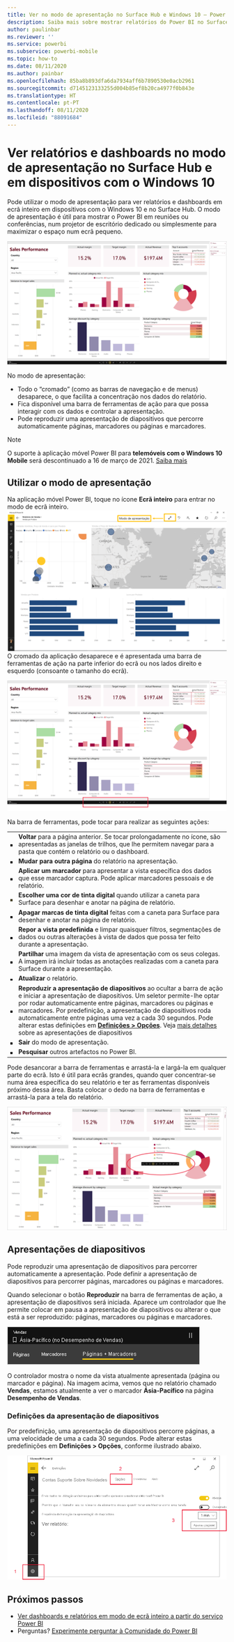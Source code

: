 ```yaml
---
title: Ver no modo de apresentação no Surface Hub e Windows 10 – Power BI
description: Saiba mais sobre mostrar relatórios do Power BI no Surface Hub e mostrar dashboards, relatórios e mosaicos do Power BI em ecrã inteiro, em dispositivos Windows 10.
author: paulinbar
ms.reviewer: ''
ms.service: powerbi
ms.subservice: powerbi-mobile
ms.topic: how-to
ms.date: 08/11/2020
ms.author: painbar
ms.openlocfilehash: 85ba8b893dfa6da7934aff6b7890530e0acb2961
ms.sourcegitcommit: d7145123133255d004b85ef8b20ca4977f0b843e
ms.translationtype: HT
ms.contentlocale: pt-PT
ms.lasthandoff: 08/11/2020
ms.locfileid: "88091684"
---
```

# <a name="view-reports-and-dashboards-in-presentation-mode-on-surface-hub-and-windows-10-devices"></a>Ver relatórios e dashboards no modo de apresentação no Surface Hub e em dispositivos com o Windows 10
Pode utilizar o modo de apresentação para ver relatórios e dashboards em ecrã inteiro em dispositivos com o Windows 10 e no Surface Hub. O modo de apresentação é útil para mostrar o Power BI em reuniões ou conferências, num projetor de escritório dedicado ou simplesmente para maximizar o espaço num ecrã pequeno.

![Relatório em modo de ecrã inteiro](./media/mobile-windows-10-app-presentation-mode/power-bi-presentation-mode-2.png)

No modo de apresentação:
* Todo o “cromado” (como as barras de navegação e de menus) desaparece, o que facilita a concentração nos dados do relatório.
* Fica disponível uma barra de ferramentas de ação para que possa interagir com os dados e controlar a apresentação.
* Pode reproduzir uma apresentação de diapositivos que percorre automaticamente páginas, marcadores ou páginas e marcadores.

>[!NOTE]
>O suporte à aplicação móvel Power BI para **telemóveis com o Windows 10 Mobile** será descontinuado a 16 de março de 2021. [Saiba mais](https://go.microsoft.com/fwlink/?linkid=2121400)

## <a name="use-presentation-mode"></a>Utilizar o modo de apresentação
Na aplicação móvel Power BI, toque no ícone **Ecrã inteiro** para entrar no modo de ecrã inteiro.
![Ícone de ecrã inteiro](././media/mobile-windows-10-app-presentation-mode/power-bi-full-screen-icon.png) O cromado da aplicação desaparece e é apresentada uma barra de ferramentas de ação na parte inferior do ecrã ou nos lados direito e esquerdo (consoante o tamanho do ecrã).

[![Relatório em modo de ecrã inteiro com barras de ferramentas laterais](./media/mobile-windows-10-app-presentation-mode/power-bi-presentation-mode-toolbar.png)](./media/mobile-windows-10-app-presentation-mode/power-bi-presentation-mode-toolbar-expanded.png#lightbox)

Na barra de ferramentas, pode tocar para realizar as seguintes ações:

|||
|-|-|
|![Ícone Anterior](./media/mobile-windows-10-app-presentation-mode/power-bi-windows-10-presentation-back-icon.png)|**Voltar** para a página anterior. Se tocar prolongadamente no ícone, são apresentadas as janelas de trilhos, que lhe permitem navegar para a pasta que contém o relatório ou o dashboard.|
|![Ícone de paginação](./media/mobile-windows-10-app-presentation-mode/power-bi-windows-10-presentation-pages-icon.png)|**Mudar para outra página** do relatório na apresentação.|
|![Ícone de marcadores](./media/mobile-windows-10-app-presentation-mode/power-bi-windows-10-presentation-bookmarks-icon.png)|**Aplicar um marcador** para apresentar a vista específica dos dados que esse marcador captura. Pode aplicar marcadores pessoais e de relatório.|
|![Ícone de tinta digital](./media/mobile-windows-10-app-presentation-mode/power-bi-windows-10-presentation-ink-icon.png)|**Escolher uma cor de tinta digital** quando utilizar a caneta para Surface para desenhar e anotar na página de relatório.|
|![Ícone de borracha](./media/mobile-windows-10-app-presentation-mode/power-bi-windows-10-presentation-eraser-icon.png)|**Apagar marcas de tinta digital** feitas com a caneta para Surface para desenhar e anotar na página de relatório.          |
|![Ícone de reposição](./media/mobile-windows-10-app-presentation-mode/power-bi-windows-10-presentation-reset-icon.png)|**Repor a vista predefinida** e limpar quaisquer filtros, segmentações de dados ou outras alterações à vista de dados que possa ter feito durante a apresentação.|
|![Ícone Partilhar](./media/mobile-windows-10-app-presentation-mode/power-bi-windows-10-share-icon.png)|**Partilhar** uma imagem da vista de apresentação com os seus colegas. A imagem irá incluir todas as anotações realizadas com a caneta para Surface durante a apresentação.|
|![Ícone de atualização](./media/mobile-windows-10-app-presentation-mode/power-bi-windows-10-presentation-refresh-icon.png)|**Atualizar** o relatório.|
|![O ícone de reprodução](./media/mobile-windows-10-app-presentation-mode/power-bi-windows-10-presentation-play-icon.png)|**Reproduzir a apresentação de diapositivos** ao ocultar a barra de ação e iniciar a apresentação de diapositivos. Um seletor permite-lhe optar por rodar automaticamente entre páginas, marcadores ou páginas e marcadores. Por predefinição, a apresentação de diapositivos roda automaticamente entre páginas uma vez a cada 30 segundos. Pode alterar estas definições em [**Definições > Opções**](#slideshow-settings). Veja [mais detalhes](#slideshows) sobre as apresentações de diapositivos|
|![Sair do modo de ecrã inteiro](./media/mobile-windows-10-app-presentation-mode/power-bi-windows-10-exit-full-screen-icon.png)|**Sair** do modo de apresentação.|
|![Ícone de pesquisa](./media/mobile-windows-10-app-presentation-mode/power-bi-windows-10-presentation-search-icon.png)|**Pesquisar** outros artefactos no Power BI.|

Pode desancorar a barra de ferramentas e arrastá-la e largá-la em qualquer parte do ecrã. Isto é útil para ecrãs grandes, quando quer concentrar-se numa área específica do seu relatório e ter as ferramentas disponíveis próximo dessa área. Basta colocar o dedo na barra de ferramentas e arrastá-la para a tela do relatório.

[![Relatório no modo de apresentação e barra de ferramentas desancorada](./media/mobile-windows-10-app-presentation-mode/power-bi-windows-10-presentation-drag-toolbar-2.png)](./media/mobile-windows-10-app-presentation-mode/power-bi-windows-10-presentation-drag-toolbar-2-expanded.png#lightbox)

## <a name="slideshows"></a>Apresentações de diapositivos

Pode reproduzir uma apresentação de diapositivos para percorrer automaticamente a apresentação. Pode definir a apresentação de diapositivos para percorrer páginas, marcadores ou páginas e marcadores.

Quando selecionar o botão **Reproduzir** na barra de ferramentas de ação, a apresentação de diapositivos será iniciada. Aparece um controlador que lhe permite colocar em pausa a apresentação de diapositivos ou alterar o que está a ser reproduzido: páginas, marcadores ou páginas e marcadores.

![Captura de ecrã do seletor da apresentação de diapositivos](././media/mobile-windows-10-app-presentation-mode//power-bi-windows-10-slideshow-selector.png)

 O controlador mostra o nome da vista atualmente apresentada (página ou marcador e página). Na imagem acima, vemos que no relatório chamado **Vendas**, estamos atualmente a ver o marcador **Ásia-Pacífico** na página **Desempenho de Vendas**.

### <a name="slideshow-settings"></a>Definições da apresentação de diapositivos

Por predefinição, uma apresentação de diapositivos percorre páginas, a uma velocidade de uma a cada 30 segundos. Pode alterar estas predefinições em **Definições > Opções**, conforme ilustrado abaixo.

![Captura de ecrã a mostrar as definições da apresentação de diapositivos](././media/mobile-windows-10-app-presentation-mode//power-bi-windows-10-slideshow-settings.png)

## <a name="next-steps"></a>Próximos passos
* [Ver dashboards e relatórios em modo de ecrã inteiro a partir do serviço Power BI](../end-user-focus.md)
* Perguntas? [Experimente perguntar à Comunidade do Power BI](https://community.powerbi.com/)
